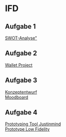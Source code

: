 # IFD

##  Aufgabe 1
<a href="https://konradmichelle.github.io/IFD/Website/">SWOT-Analyse"</a>
## Aufgabe 2
<a href="https://github.com/konradmichelle/IFD/blob/main/The%20Wallet%20Project%20Interface%20Design%20Aufgabe%202_Michelle%20Konrad.pdf">Wallet Project</a>
## Aufgabe 3
<a href="Aufgabe%203/Aufgabe%203%20Interaktive%20Datenvisualisierung%20Konzeptentwurf.pdf">Konzeptentwurf</a>
<br/>
<a href="Aufgabe%203/Aufgabe%203%20Interaktive%20Datenvisualisierung%20Moodboard.pdf">Moodboard</a>

## Aufgabe 4
<a href="Prototyping%20Tool%20Justinmind.pdf">Prototyping Tool Justinmind</a>
<br/>
<a href="Aufgabe%204/Low%20Fidelity%20Prototype.pdf">Prototype Low Fidelity</a>
